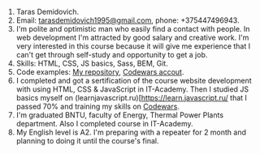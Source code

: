 1. Taras Demidovich.
2. Email: tarasdemidovich1995@gmail.com, phone: +375447496943.
3. I'm polite and optimistic man who easily find a contact with people. In web development I'm attracted by good salary and creative work. I'm very interested in this course because it will give me experience that I can't get through self-study and opportunity to get a job.
4. Skills: HTML, CSS, JS basics, Sass, BEM, Git.
5. Code examples: [My repository](https://github.com/tarasdemidovich1995), [Codewars accout](https://www.codewars.com/users/taraskin).
6. I completed and got a sertification of the course website development with using HTML, CSS & JavaScript in IT-Academy. Then I studied JS basics myself on (learnjavascript.ru)[https://learn.javascript.ru/ that I passed 70% and training my skills on [Codewars](https://www.codewars.com/users/taraskin).
7. I'm graduated BNTU, faculty of Energy, Thermal Power Plants department. Also I completed course in IT-Academy.
8. My English level is A2. I'm preparing with a repeater for 2 month and planning to doing it until the course's final.
